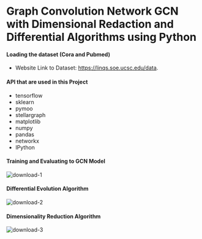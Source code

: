# Graph Convolution Network GCN with Dimensional Redaction and Differential Algorithms using Python

#### Loading the dataset (Cora and Pubmed)
- Website Link to Dataset: <https://linqs.soe.ucsc.edu/data>.

#### API that are used in this Project
- tensorflow
- sklearn
- pymoo
- stellargraph
- matplotlib
- numpy
- pandas
- networkx
- IPython

#### Training and Evaluating to GCN Model
![download-1](https://user-images.githubusercontent.com/74346775/176434201-ea5af230-958f-41da-8808-089e7136d507.PNG)

#### Differential Evolution Algorithm
![download-2](https://user-images.githubusercontent.com/74346775/176434220-0e66b7d8-0536-4fae-897f-16dfa768310a.PNG)

#### Dimensionality Reduction Algorithm
![download-3](https://user-images.githubusercontent.com/74346775/176434771-72f0f8e8-b1d9-4f8b-b7a9-07c98672d692.PNG)
